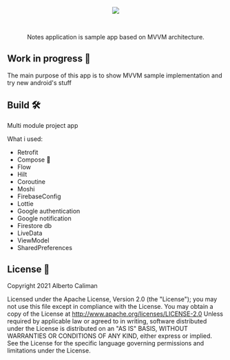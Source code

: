 

<div align="center">
  <p align="center">
  <img src="screen/video.gif">
    </p>
 </div>
<br>

<p align="center">Notes application is sample app based on MVVM architecture.</p>


Work in progress 🚧
-------------------
 The main purpose of this app is to show MVVM sample implementation and try new android's stuff

Build 🛠
-------------------
Multi module project app

What i used:

 - Retrofit
 - Compose 🤩
 - Flow
 - Hilt
 - Coroutine
 - Moshi
 - FirebaseConfig
 - Lottie
 - Google authentication
 - Google notification
 - Firestore db
 - LiveData
 - ViewModel
 - SharedPreferences



License 📄
-------------------

  Copyright 2021 Alberto Caliman

 Licensed under the Apache License, Version 2.0 (the "License"); you may not use this file except in compliance with the License. You may obtain a copy of the License at
 http://www.apache.org/licenses/LICENSE-2.0
 Unless required by applicable law or agreed to in writing, software distributed under the License is distributed on an "AS IS" BASIS, WITHOUT WARRANTIES OR CONDITIONS OF ANY KIND, either express or implied. See the License for the specific language governing permissions and limitations under the License.
